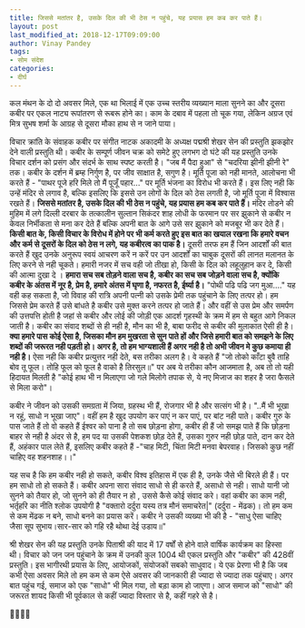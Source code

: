 ```yaml
---
title: जिससे मतांतर है, उसके दिल की भी ठेस न पहुंचे, यह प्रयास हम कब कर पाते हैं।
layout: post
last_modified_at: 2018-12-17T09:09:00
author: Vinay Pandey
tags:
- सोम संदेश
categories:
- दीर्घ
---
```

कल मंथन के दो दो अवसर मिले, एक था भिलाई में एक उच्च स्तरीय व्यख्यान माला सुनने का और दूसरा कबीर पर  एकल नाट्य रूपांतरण से रूबरू होने का। काम के दबाव में पहला तो चूक गया, लेकिन अग्रज एवं मित्र सुभष शर्मा के आग्रह से दूसरा मौका हाथ से न जाने पाया।

विचार क्रांति के संवाहक कबीर पर संगीत नाटक अकादमी के अध्यक्ष पद्मश्री शेखर सेन की प्रस्तुति झकझोर देने वाली प्रस्तुति थी। कबीर के सम्पूर्ण जीवन चक्र को समेटे हुए लगभग दो घंटे की यह प्रस्तुति उनके विचार दर्शन को प्रसंग और संदर्भ के साथ स्पष्ट करती है। "जब मैं पैदा हुआ" से "चदरिया झीनी झीनी रे" तक। 
कबीर के दर्शन में ब्रम्ह निर्गुण है, पर जीव साक्षात है, सगुण है। मूर्ति पूजा को नही मानते, आलोचना भी करते हैं - "पाथर पूजे हरि मिले तो मैं पूजूँ पहार..." पर मूर्ति भंजना का विरोध भी करते हैं। इस लिए नही कि उन्हें मंदिर से लगाव है, बल्कि इसलिए कि इससे उन लोगों के दिल को ठेस लगती है, जो मूर्ति पूजा में विश्वास रखते हैं। **जिससे मतांतर है, उसके दिल की भी ठेस न पहुंचे, यह प्रयास हम कब कर पाते हैं।** मंदिर तोडने की मुहिम में लगे दिल्ली दरबार के तत्कालीन सुल्तान सिकंदर शाह लोधी के फरमान पर सर झुकाने से कबीर न केवल निर्भीकता से मना कर देते हैं बल्कि अपनी बात के आगे उसे सर झुकाने को मजबूर भी कर देते हैं। **किसी बात के, किसी विचार के विरोध में होने पर भी कर्म करते हुए इस बात का खयाल रखना कि हमारे वचन और कर्म से दूसरों के दिल को ठेस न लगे, यह कबीरत्व का पाक है।** दूसरी तरफ हम हैं जिन आदर्शों की बात करते हैं खुद उनके अनुरूप स्वयं आचरण करें न करें पर उन आदर्शों का चाबुक दूसरों की लानत मलानत के लिए करने से नही चूकते। हमारी नजर में सच वही जो तीखा हो, किसी के दिल को लहूलुहान कर दे, किसी की आत्मा दुखा दे । **हमारा सच सब तोड़ने वाला सच है, कबीर का सच सब जोड़ने वाला सच है, क्योंकि कबीर के अंतस में  नूर है, प्रेम है, हमारे अंतस में घृणा है, नफरत है, ईर्ष्या है।** "पोथी पढि पढि जग मुआ...." यह वही कह सकता है, जो विवाह की रात्रि अपनी पत्नी को उसके प्रेमी तक पहुंचाने के लिए तत्पर हो। हम जिससे प्रेम करते हैं उसे बांधते है कबीर उसे मुक्त करने तत्पर हो जाते हैं। और वहीं से उस प्रेम और समर्पण की उत्तपत्ति होती है जहां से कबीर और लोई की जोड़ी एक आदर्श गृहस्थी के क्रम में हम से बहुत आगे निकल जाती है। कबीर का संवाद शब्दों से ही नही है, मौन का भी है, बाबा फरीद से कबीर की मुलाकात ऐसी ही है। **क्या हमारे पास कोई ऐसा है, जिसका मौन हम मुखरता से सुन पाते हों और जिसे हमारी बात को समझने के लिए शब्दों की जरूरत नही पड़ती हो। अगर है, तो हम भाग्यशाली हैं अगर नही है तो अभी जीवन मे कुछ कमाया ही नही है।** ऐसा नही कि कबीर प्रत्युत्तर नही देते, बस तरीका अलग है। वे कहते हैं "जो तोको काँटा बुवै ताहि बोव तू फूल।
तोहि फूल को फूल है वाको है तिरसुल॥" पर अब ये तरीका कौन आजमाता है, अब तो तो यही  हिदायत मिलती है "कोई हाथ भी न मिलाएगा जो गले मिलोगे तपाक से, ये नए मिजाज का शहर है जरा फैसले से मिला करो"। 

कबीर ने जीवन को उसकी समग्रता में जिया, ग्रहस्थ भी हैं, रोजगार भी है और सत्संग भी है। "..मैं भी भूखा न रहूं, साधो न भूखा जाए"। वहीं हम है खुद उपयोग कर पाएं न कर पाएं, पर बांट नही पाते। कबीर गुरु के पास जाते हैं तो वो कहते हैं ईश्वर को पाना है तो सब छोड़ना होगा, कबीर ही हैं जो समझ पाते हैं कि छोड़ना बाहर से नही है अंदर से है, हम पद या उसकी पेशकश छोड़ देते हैं, उसका गुरुर नही छोड़ पाते, दान कर देते हैं, अहंकार पाल लेते हैं, इसलिए कबीर कहते हैं -"चाह मिटी, चिंता मिटी मनवा बेपरवाह। जिसको कुछ नहीं चाहिए वह शहनशाह।।" 

यह सच है कि हम कबीर नही हो सकते, कबीर विश्व इतिहास में एक ही है, उनके जैसे भी बिरले ही हैं। पर हम साधो तो हो सकते हैं। कबीर अपना सारा संवाद साधो से ही करते हैं, असाधो से नही। साधो यानी जो सुनने को तैयार हो, जो सुनने को ही तैयार न हो , उससे कैसे कोई संवाद करे। वहां कबीर का काम नही, भर्तृहरि का नीति श्लोक उपयोगी है "वक्तारो दर्दुरा यस्य तत्र मौनं समाचरेत|" (दर्दुरा - मेंढक)। तो हम कम से कम मेंढक न बने, साधो बनने का प्रयास करें। कबीर ने उसकी व्यख्या भी की है - 
"साधु ऐसा चाहिए जैसा सूप सुभाय।सार-सार को गहि रहै थोथा देई उडाय॥"

श्री शेखर सेन की यह प्रस्तुति उनके पिताश्री की याद में 17 वर्षों से होने वाले वार्षिक कार्यक्रम का हिस्सा थी। विचार को जन जन पहुंचाने के क्रम में उनकी कुल 1004 थी एकल प्रस्तुति और "कबीर" की 428वीं प्रस्तुति। इस भागीरथी प्रयास के लिए, आयोजकों, संयोजकों सबको साधुवाद। ये एक प्रेरणा भी है कि जब कभी ऐसा अवसर मिले तो हम कम से कम ऐसे अवसर की जानकारी ही ज्यादा से ज्यादा तक पहुंचाए। अगर बात पहुंच गई, समाज को एक  "साधो" भी मिल गया, तो बड़ा काम हो जाएगा। आज समाज को "साधो" की जरूरत शायद किसी भी पूर्वकाल से कहीं ज्यादा विस्तार से है, कहीं गहरे से है। 

🙏🌷🌷🙏



